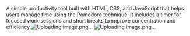 A simple productivity tool built with HTML, CSS, and JavaScript that helps users manage time using the Pomodoro technique. It includes a timer for focused work sessions and short breaks to improve concentration and efficiency.![Uploading image.png…]()
![Uploading image.png…]()
